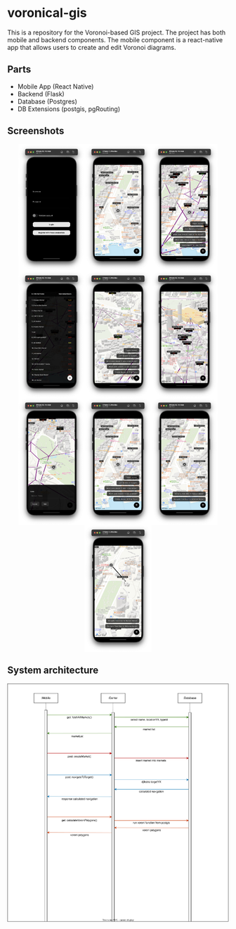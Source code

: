 # voronical-gis

This is a repository for the Voronoi-based GIS project. The project has both mobile and backend components. The mobile component is a react-native app that allows users to create and edit Voronoi diagrams. 

## Parts
- Mobile App (React Native)
- Backend (Flask)
- Database (Postgres)
- DB Extensions (postgis, pgRouting)

## Screenshots
<div style="display: flex; flex-wrap: wrap; justify-content: center;">
    <img src="./assets/screenshots/1.png" alt="Screenshot 1" width="30%">
    <img src="./assets/screenshots/2.png" alt="Screenshot 2" width="30%">
    <img src="./assets/screenshots/3.png" alt="Screenshot 3" width="30%">
    <img src="./assets/screenshots/4.png" alt="Screenshot 4" width="30%">
    <img src="./assets/screenshots/5.png" alt="Screenshot 5" width="30%">
    <img src="./assets/screenshots/6.png" alt="Screenshot 6" width="30%">
    <img src="./assets/screenshots/7.png" alt="Screenshot 7" width="30%">
    <img src="./assets/screenshots/8.png" alt="Screenshot 8" width="30%">
    <img src="./assets/screenshots/9.png" alt="Screenshot 9" width="30%">
    <img src="./assets/screenshots/10.png" alt="Screenshot 10" width="30%">
</div>

## System architecture
<div style="display: flex; flex-wrap: wrap; justify-content: center;">
    <img src="./assets/seq-diagram.drawio.svg" alt="Sequence Diagram" width="100%">
</div>
